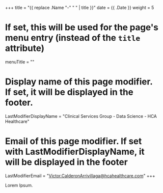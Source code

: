 +++
title = "{{ replace .Name "-" " " | title }}"
date =  {{ .Date }}
weight = 5

# If set, this will be used for the page's menu entry (instead of the `title` attribute)
menuTitle = ""
# Display name of this page modifier. If set, it will be displayed in the footer.
LastModifierDisplayName = "Clinical Services Group - Data Science - HCA Healthcare"
# Email of this page modifier. If set with LastModifierDisplayName, it will be displayed in the footer
LastModifierEmail = "Victor.CalderonArrivillaga@hcahealthcare.com"
+++

Lorem Ipsum.